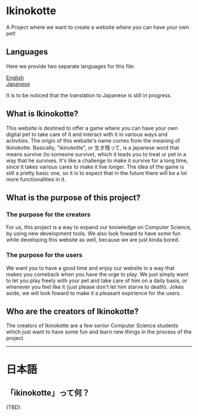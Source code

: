 # Ikinokotte

A Project where we want to create a website where you can have your own pet!

## Languages

Here we provide two separate languages for this file:

[English](#What-is-Ikinokotte?)<br>
[Japanese](#日本語)

It is to be noticed that the translation to Japanese is still in progress.

## What is Ikinokotte?

This website is destined to offer a game where you can have your own digital pet to take care of it and interact with it in various ways and activities. The origin of this website's name comes from the meaning of Ikinokotte. Basically, "ikinokotte", or 生き残って, is a japanese word that means survive (to someone survive), which it leads you to treat ur pet in a way that he survives. It's like a challenge to make it survive for a long time, since it takes various cares to make it live longer. The idea of the game is still a pretty basic one, so it is to expect that in the future there will be a lot more functionalities in it.

## What is the purpose of this project?

### The purpose for the creators

For us, this project is a way to expand our knowledge on Computer Science, by using new development tools. We also look foward to have some fun while developing this website as well, because we are just kinda bored.

### The purpose for the users

We want you to have a good time and enjoy our website in a way that makes you comeback when you have the urge to play. We just simply want to let you play freely with your pet and take care of him on a daily basis, or whenever you feel like it (just please don't let him starve to death). Jokes aside, we will look foward to make it a pleasant expirience for the users.

## Who are the creators of Ikinokotte?

The creators of Ikinokotte are a few senior Computer Science students which just want to have some fun and learn new things in the process of the project. 
<br><hr>

# 日本語

## 「ikinokotte」って何？

(TBD)